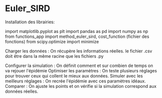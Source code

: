 # Euler_SIRD
Installation des librairies:

import matplotlib.pyplot as plt
import pandas as pd
import numpy as np
from functions_app import method_euler_sird, cost_function (fichier des fonctions)
from scipy.optimize import minimize

Charger les données : On récupère les informations réelles.
le fichier .csv doit être dans la même racine que les fichiers .py

Configurer la simulation : On définit comment et sur combien de temps on va rejouer l'épidémie
Optimiser les paramètres : On teste plusieurs réglages pour trouver ceux qui collent le mieux aux données.
Simuler avec les meilleurs réglages : On recrée l'épidémie avec ces paramètres idéaux.
Comparer : On ajuste les points et on vérifie si la simulation correspond aux données réelles.